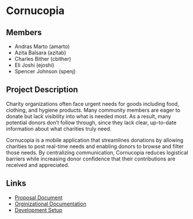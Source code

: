 # Cornucopia

## Members

- Andras Marto (amarto)
- Azita Balsara (azitab)
- Charles Bither (cbither)
- Eli Joshi (ejoshi)
- Spencer Johnson (spenj)

## Project Description

Charity organizations often face urgent needs for goods including food, clothing, and hygiene products. Many community members are eager to donate but lack visibility into what is needed most. As a result, many potential donors don’t follow through, since they lack clear, up-to-date information about what charities truly need.

Cornucopia is a mobile application that streamlines donations by allowing charities to post real-time needs and enabling donors to browse and filter those needs. By centralizing communication, Cornucopia reduces logistical barriers while increasing donor confidence that their contributions are received and appreciated.


## Links

- [Proposal Document](https://docs.google.com/document/d/1MNm4lgE8vIqCnj3oJq1o6MpgDq2Q1TAc0yENPEfM0sc/edit?tab=t.0#heading=h.a9qxd8i05pbz)
- [Orginizational Documentation](https://docs.google.com/document/d/1w2Ql-3Q95YtEth-4TeeAd_fKIWuH4WNiWsU_rfOtZ9A/edit?tab=t.0#heading=h.wcy407y6cj9p)
- [Development Setup](https://docs.google.com/document/d/1Tqk6vjNawrgG4LFsarCnLGoLLJSEFkyjqfKXvwruRws/edit?tab=t.0)
